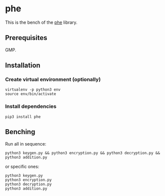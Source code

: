 
# phe

This is the bench of the [phe](https://github.com/NICTA/python-paillier) library.

## Prerequisites

GMP.

## Installation

### Create virtual environment (optionally)
```
virtualenv -p python3 env
source env/bin/activate
```

### Install dependencies
```
pip3 install phe
```

## Benching

Run all in sequence:
```
python3 keygen.py && python3 encryption.py && python3 decryption.py && python3 addition.py
```

or specific ones:
```
python3 keygen.py
python3 encryption.py
python3 decryption.py
python3 addition.py
```
